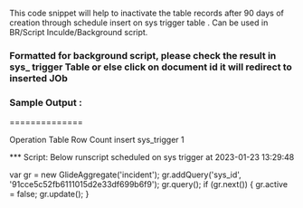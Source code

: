 This code snippet will help to inactivate the table records after 90 days of creation through schedule insert on sys trigger table  .
Can be used in BR/Script Inculde/Background script.
### Formatted for background script, please check the result in sys_ trigger Table or else click on document id it will redirect to  inserted JOb 


### Sample Output :
==============

Operation	Table	Row Count
insert	sys_trigger	1  

*** Script: Below runscript scheduled on sys trigger at 2023-01-23 13:29:48

var gr = new GlideAggregate('incident');
gr.addQuery('sys_id', '91cce5c52fb6111015d2e33df699b6f9');
gr.query();
if (gr.next()) {
gr.active = false;
gr.update();
}
